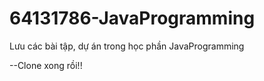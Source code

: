 # 64131786-JavaProgramming
Lưu các bài tập, dự án trong học phần JavaProgramming

--Clone xong rồi!!